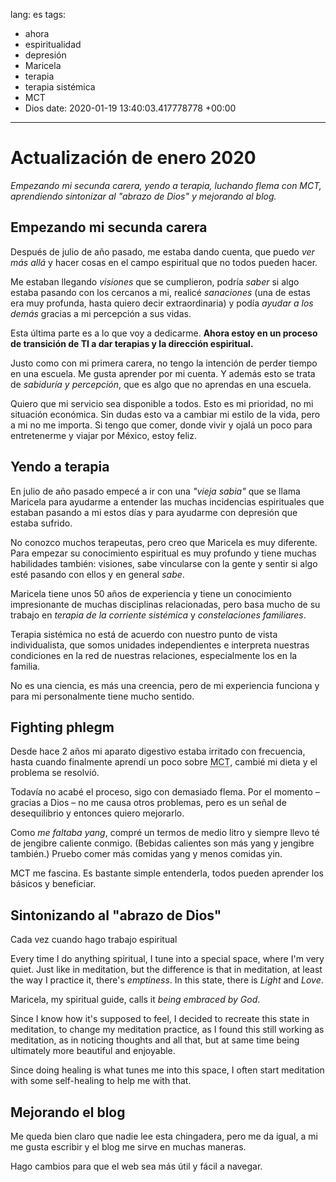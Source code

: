 lang: es
tags:
- ahora
- espiritualidad
- depresión
- Maricela
- terapia
- terapia sistémica
- MCT
- Dios
date: 2020-01-19 13:40:03.417778778 +00:00

---


# Actualización de enero 2020

_Empezando mi secunda carera, yendo a terapia, luchando flema con MCT, aprendiendo sintonizar al "abrazo de Dios" y mejorando al blog._

## Empezando mi secunda carera

Después de julio de año pasado, me estaba dando cuenta, que puedo _ver más allá_ y hacer cosas en el campo espiritual que no todos pueden hacer.

Me estaban llegando _visiones_ que se cumplieron, podría _saber_ si algo estaba pasando con los cercanos a mi, realicé _sanaciones_ (una de estas era muy profunda, hasta quiero decir extraordinaria) y podía _ayudar a los demás_ gracias a mi percepción a sus vidas.

Esta última parte es a lo que voy a dedicarme. **Ahora estoy en un proceso de transición de TI a dar terapias y la dirección espiritual.**

Justo como con mi primera carera, no tengo la intención de perder tiempo en una escuela. Me gusta aprender por mi cuenta. Y además esto se trata de _sabiduría y percepción_, que es algo que no aprendas en una escuela.

Quiero que mi servicio sea disponible a todos. Esto es mi prioridad, no mi situación económica. Sin dudas esto va a cambiar mi estilo de la vida, pero a mi no me importa. Si tengo que comer, donde vivir y ojalá un poco para entretenerme y viajar por México, estoy feliz.

<!-- TODO: ya estoy ... con mi sistema de sobres: link it! -->

## Yendo a terapia

En julio de año pasado empecé a ir con una _"vieja sabia"_ que se llama Maricela para ayudarme a entender las muchas incidencias espirituales que estaban pasando a mi estos días y para ayudarme con depresión que estaba sufrido.

No conozco muchos terapeutas, pero creo que Maricela es muy diferente. Para empezar su conocimiento espiritual es muy profundo y tiene muchas habilidades también: visiones, sabe vincularse con la gente y sentir si algo esté pasando con ellos y en general _sabe_.

<!-- vinc: link -->

Maricela tiene unos 50 años de experiencia y tiene un conocimiento impresionante de muchas disciplinas relacionadas, pero basa mucho de su trabajo en _terapia de la corriente sistémica_ y _constelaciones familiares_.

Terapia sistémica no está de acuerdo con nuestro punto de vista individualista, que somos unidades independientes e interpreta nuestras condiciones en la red de nuestras relaciones, especialmente los en la familia.

No es una ciencia, es más una creencia, pero de mi experiencia funciona y para mi personalmente tiene mucho sentido.

## Fighting phlegm

Desde hace 2 años mi aparato digestivo estaba irritado con frecuencia, hasta cuando finalmente aprendí un poco sobre <abbr title="Medicina tradicional china">MCT</abbr>, cambié mi dieta y el problema se resolvió.

Todavía no acabé el proceso, sigo con demasiado flema. Por el momento – gracias a Dios – no me causa otros problemas, pero es un señal de desequilibrio y entonces quiero mejorarlo.

Como _me faltaba yang_, compré un termos de medio litro y siempre llevo té de jengibre caliente conmigo. (Bebidas calientes son más yang y jengibre también.) Pruebo comer más comidas yang y menos comidas yin.

MCT me fascina. Es bastante simple entenderla, todos pueden aprender los básicos y beneficiar.

## Sintonizando al "abrazo de Dios"

Cada vez cuando hago trabajo espiritual

Every time I do anything spiritual, I tune into a special space, where I'm very quiet. Just like in meditation, but the difference is that in meditation, at least the way I practice it, there's _emptiness_. In this state, there is _Light_ and _Love_.

Maricela, my spiritual guide, calls it _being embraced by God_.

Since I know how it's supposed to feel, I decided to recreate this state in meditation, to change my meditation practice, as I found this still working as meditation, as in noticing thoughts and all that, but at same time being ultimately more beautiful and enjoyable.

Since doing healing is what tunes me into this space, I often start meditation with some self-healing to help me with that.

## Mejorando el blog

Me queda bien claro que nadie lee esta chingadera, pero me da igual, a mi me gusta escribir y el blog me sirve en muchas maneras.

Hago cambios para que el web sea más útil y fácil a navegar.